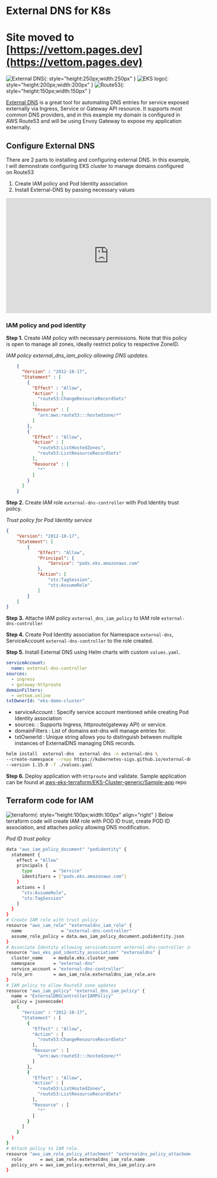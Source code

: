 # External DNS for K8s
# Site moved to [https://vettom.pages.dev](https://vettom.pages.dev)
![External DNS](https://vettom-images.s3.eu-west-1.amazonaws.com/kubernetes/external-dns.png){: style="height:250px;width:250px" }
![EKS logo ](https://vettom-images.s3.eu-west-1.amazonaws.com/aws/amazon_eks.png){: style="height:200px;width:200px"  }
![Route53](https://vettom-images.s3.eu-west-1.amazonaws.com/aws/route53.jpg){: style="height:150px;width:150px"  }


[External DNS](https://kubernetes-sigs.github.io/external-dns/latest/) is a great tool for automating DNS entries for service exposed externally via Ingress, Service or Gateway API resource.  It supports most common DNS providers, and in this example my domain is configured in AWS Route53 and will be using Envoy Gateway to expose my application externally. 

## Configure External DNS
There are 2 parts to installing and configuring external DNS. In this example, I will demonstrate configuring EKS cluster to manage domains configured on Route53


1. Create IAM policy and Pod Identity association
2. Install External-DNS by passing necessary values

<iframe width="560" height="315" src="https://www.youtube.com/embed/vqHzLShLXhs?si=CALijjq1RbGxyu0F" title="YouTube video player" frameborder="0" allow="accelerometer; autoplay; clipboard-write; encrypted-media; gyroscope; picture-in-picture; web-share" referrerpolicy="strict-origin-when-cross-origin" allowfullscreen></iframe>

### IAM policy and pod identity

**Step 1.** Create IAM policy with necessary permissions. Note that this policy is open to manage all zones, ideally restrict policy to respective ZoneID.

*IAM policy external_dns_iam_policy allowing DNS updates.*
```json
    {
      "Version" : "2012-10-17",
      "Statement" : [
        {
          "Effect" : "Allow",
          "Action" : [
            "route53:ChangeResourceRecordSets"
          ],
          "Resource" : [
            "arn:aws:route53:::hostedzone/*"
          ]
        },
        {
          "Effect" : "Allow",
          "Action" : [
            "route53:ListHostedZones",
            "route53:ListResourceRecordSets"
          ],
          "Resource" : [
            "*"
          ]
        }
      ]
    }
```
**Step 2.** Create IAM role `external-dns-controller` with Pod Identity trust policy. 

*Trust policy for Pod Identity service*

```json
{
    "Version": "2012-10-17",
    "Statement": [
        {
            "Effect": "Allow",
            "Principal": {
                "Service": "pods.eks.amazonaws.com"
            },
            "Action": [
                "sts:TagSession",
                "sts:AssumeRole"
            ]
        }
    ]
}
```
**Step 3.** Attache IAM policy `external_dns_iam_policy` to IAM role `external-dns-controller`

**Step 4.** Create Pod Identity association for Namespace `external-dns`, ServiceAccount `external-dns-controller`  to the role created.

**Step 5.** Install External DNS using Helm charts with custom `values.yaml`.


```yaml
serviceAccount:
  name: external-dns-controller
sources:
  - ingress   
  - gateway-httproute
domainFilters:
  - vettom.online
txtOwnerId: "eks-demo-cluster"   
```

- serviceAccount : Specify service account mentioned while creating Pod Identity association
- sources:       : Supports Ingress, httproute(gateway API) or service. 
- domainFilters  : List of domains ext-dns will manage entries for. 
- txtOwnerId     : Unique string allows you to distinguish between multiple instances of ExternalDNS managing DNS records.


```bash
helm install  external-dns  external-dns -n external-dns \
--create-namespace --repo https://kubernetes-sigs.github.io/external-dns \
--version 1.15.0 -f ./values.yaml
```

**Step 6.** Deploy application with `Httproute` and validate. Sample application can be found at [aws-eks-terraform/EKS-Cluster-generic/Sample-app](https://github.com/vettom/aws-eks-terraform/blob/main/EKS-Cluster-generic/Sample-app/echoserver-gatewayapi.yaml) repo

## Terraform code for IAM
![terraform](https://vettom-images.s3.eu-west-1.amazonaws.com/generic/terraform.png){: style="height:100px;width:100px"  align="right" }
Below terraform code will create IAM role with POD ID trust, create POD ID association, and attaches policy allowing DNS modification.

*Pod ID trust policy*
```bash
data "aws_iam_policy_document" "podidentity" {
  statement {
    effect = "Allow"
    principals {
      type        = "Service"
      identifiers = ["pods.eks.amazonaws.com"]
    }
    actions = [
      "sts:AssumeRole",
      "sts:TagSession"
    ]
  }
}
# Create IAM role with trust policy
resource "aws_iam_role" "externaldns_iam_role" {
  name               = "external-dns-controller"
  assume_role_policy = data.aws_iam_policy_document.podidentity.json
}
# Associate Identity allowing serviceAccount external-dns-controller in NS external-dns
resource "aws_eks_pod_identity_association" "externaldns" {
  cluster_name    = module.eks.cluster_name
  namespace       = "external-dns"
  service_account = "external-dns-controller"
  role_arn        = aws_iam_role.externaldns_iam_role.arn
}
# IAM policy to allow Route53 zone updates
resource "aws_iam_policy" "external_dns_iam_policy" {
  name = "ExternalDNSControllerIAMPolicy"
  policy = jsonencode(
    {
      "Version" : "2012-10-17",
      "Statement" : [
        {
          "Effect" : "Allow",
          "Action" : [
            "route53:ChangeResourceRecordSets"
          ],
          "Resource" : [
            "arn:aws:route53:::hostedzone/*"
          ]
        },
        {
          "Effect" : "Allow",
          "Action" : [
            "route53:ListHostedZones",
            "route53:ListResourceRecordSets"
          ],
          "Resource" : [
            "*"
          ]
        }
      ]
    }
  )
}
# Attach policy to IAM role.
resource "aws_iam_role_policy_attachment" "externaldns_policy_attachement" {
  role       = aws_iam_role.externaldns_iam_role.name
  policy_arn = aws_iam_policy.external_dns_iam_policy.arn
}
```
